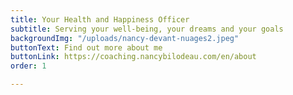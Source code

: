 ```yaml
---
title: Your Health and Happiness Officer
subtitle: Serving your well-being, your dreams and your goals
backgroundImg: "/uploads/nancy-devant-nuages2.jpeg"
buttonText: Find out more about me
buttonLink: https://coaching.nancybilodeau.com/en/about
order: 1

---
```

